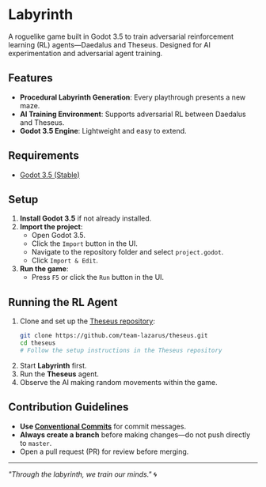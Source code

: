 # Labyrinth
A roguelike game built in Godot 3.5 to train adversarial reinforcement learning (RL) agents—Daedalus and Theseus. Designed for AI experimentation and adversarial agent training.

## Features
- **Procedural Labyrinth Generation**: Every playthrough presents a new maze.
- **AI Training Environment**: Supports adversarial RL between Daedalus and Theseus.
- **Godot 3.5 Engine**: Lightweight and easy to extend.

## Requirements
- [Godot 3.5 (Stable)](https://godotengine.org/download/archive/3.5-stable/)

## Setup
1. **Install Godot 3.5** if not already installed.
2. **Import the project**:
   - Open Godot 3.5.
   - Click the `Import` button in the UI.
   - Navigate to the repository folder and select `project.godot`.
   - Click `Import & Edit`.
3. **Run the game**:
   - Press `F5` or click the `Run` button in the UI.

## Running the RL Agent
1. Clone and set up the [Theseus repository](https://github.com/team-lazarus/theseus):
   ```sh
   git clone https://github.com/team-lazarus/theseus.git
   cd theseus
   # Follow the setup instructions in the Theseus repository
   ```
2. Start **Labyrinth** first.
3. Run the **Theseus** agent.
4. Observe the AI making random movements within the game.

## Contribution Guidelines
- **Use [Conventional Commits](https://www.conventionalcommits.org/en/v1.0.0/)** for commit messages.
- **Always create a branch** before making changes—do not push directly to `master`.
- Open a pull request (PR) for review before merging.

---

_"Through the labyrinth, we train our minds."_ 🌀



